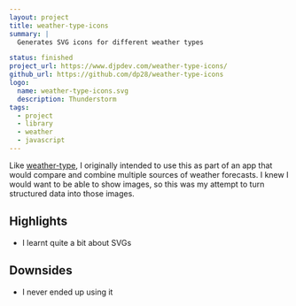 ```yaml
---
layout: project
title: weather-type-icons
summary: |
  Generates SVG icons for different weather types

status: finished
project_url: https://www.djpdev.com/weather-type-icons/
github_url: https://github.com/dp28/weather-type-icons
logo:
  name: weather-type-icons.svg
  description: Thunderstorm
tags:
  - project
  - library
  - weather
  - javascript
---
```


Like [weather-type](./weather-type), I originally intended to use this as part
of an app that would compare and combine multiple sources of weather forecasts.
I knew I would want to be able to show images, so this was my attempt to turn
structured data into those images.

## Highlights

- I learnt quite a bit about SVGs

## Downsides

- I never ended up using it
